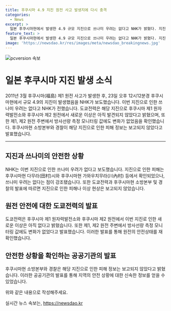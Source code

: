 ```yaml
---
title: 후쿠시마 4.9 지진 원전 사고 발생지에 다시 충격
categories:
  - News
excerpt: >
  일본 후쿠시마현에서 발생한 4.9 규모 지진으로 쓰나미 우려는 없다고 NHK가 밝혔다. 지진 진원지는 후쿠시마현 앞바다로, 지진으로 피해 보고된 곳은 없는 것으로 전해졌다. 후쿠시마 제1, 제2 원전에서 새로운 이상은 없는 것으로 확인됐으며, 방사선량 측정 모니터링 값에도 변화가 없다고 밝혔다. 현지 소방본부와 경찰도 특별한 피해 보고는 없다고 전했다.
feature_text: >
  일본 후쿠시마현에서 발생한 4.9 규모 지진으로 쓰나미 우려는 없다고 NHK가 밝혔다. 지진 진원지는 후쿠시마현 앞바다로, 지진으로 피해 보고된 곳은 없는 것으로 전해졌다. 후쿠시마 제1, 제2 원전에서 새로운 이상은 없는 것으로 확인됐으며, 방사선량 측정 모니터링 값에도 변화가 없다고 밝혔다. 현지 소방본부와 경찰도 특별한 피해 보고는 없다고 전했다.
image: 'https://newsdao.kr/res/images/meta/newsdao_breakingnews.jpg'
---
```


<p><img src="https://newsdao.kr/res/images/meta/newsdao_breakingnews.jpg" alt="pcversion 속보" /></p>

<h1 data-ke-size="size26"><b>일본 후쿠시마 지진 발생 소식</b></h1>

<p data-ke-size="size16">2011년 3월 후쿠시마(福島) 제1 원전 사고가 발생한 후, 23일 오후 12시12분경 후쿠시마현에서 규모 4.9의 지진이 발생했음을 NHK가 보도했습니다. 이번 지진으로 인한 쓰나미 우려는 없다고 NHK가 전했습니다. 도쿄전력은 해당 지진으로 후쿠시마 제1 원자력발전소와 후쿠시마 제2 원전에서 새로운 이상은 아직 발견되지 않았다고 밝혔으며, 또한 제1, 제2 원전 주변에서 방사선량 측정 모니터링 값에도 변화가 없었음을 확인했습니다. 후쿠시마현 소방본부와 경찰이 해당 지진으로 인한 피해 정보는 보고되지 않았다고 발표했습니다.</p>

<hr>

<h2 data-ke-size="size24">지진과 쓰나미의 안전한 상황</h2>

<p data-ke-size="size16">NHK는 이번 지진으로 인한 쓰나미 우려가 없다고 보도했습니다. 지진으로 인한 피해는 후쿠시마현 다무라(田村)시와 후쿠시마현 가와우치무라(川內村) 등에서 확인되었으나, 쓰나미 우려는 없다는 점이 강조됐습니다. 또한 도쿄전력과 후쿠시마현 소방본부 및 경찰의 발표에 따르면 지진으로 인한 피해나 이상 현상은 보고되지 않았습니다.</p>

<h2 data-ke-size="size24">원전 안전에 대한 도쿄전력의 발표</h2>

<p data-ke-size="size16">도쿄전력은 후쿠시마 제1 원자력발전소와 후쿠시마 제2 원전에서 이번 지진로 인한 새로운 이상은 아직 없다고 밝혔습니다. 또한 제1, 제2 원전 주변에서 방사선량 측정 모니터링 값에도 변화가 없었다고 발표했습니다. 이러한 발표를 통해 원전의 안전상태를 재확인했습니다.</p>

<h2 data-ke-size="size24">안전한 상황을 확인하는 공공기관의 발표</h2>

<p data-ke-size="size16">후쿠시마현 소방본부와 경찰은 해당 지진으로 인한 피해 정보는 보고되지 않았다고 밝혔습니다. 이러한 공공기관의 발표를 통해 지역의 안전 상황에 대한 신속한 정보를 얻을 수 있었습니다.</p>

<p>위와 같은 내용으로 작성해주세요.</p>
실시간 뉴스 속보는, <a href="https://newsdao.kr" rel="dofollow">https://newsdao.kr</a>


